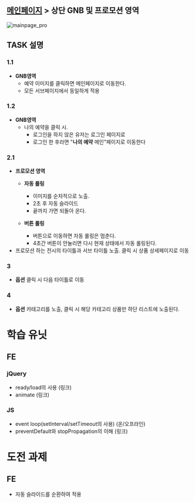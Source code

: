 ## [메인페이지](/task/예약메인페이지.md) > 상단 GNB 및 프로모션 영역

![mainpage_pro](https://cloud.githubusercontent.com/assets/26952763/26786759/93bbf82e-4a42-11e7-8f46-3edbbd1f20b6.png)

## TASK 설명 

### 1.1 
- **GNB영역**
	- 예약 이미지를 클릭하면 메인페이지로 이동한다.
	- 모든 서브페이지에서 동일하게 적용

### 1.2
- **GNB영역**
	- 나의 예약을 클릭 시.
		- 로그인을 하지 않은 유저는 로그인 페이지로 
		- 로그인 한 후라면 "**나의 예약** 메인"페이지로 이동한다 
### 2.1
- **프로모션 영역**
	- **자동 롤링**
		- 이미지를 순차적으로 노출. 
		- 2초 후 자동 슬라이드
		- 끝까지 가면 되돌아 온다.

	- **버튼 롤링**
		- 버튼으로 이동하면 자동 롤링은 멈춘다.
		- 4초간 버튼이 안눌리면 다시 현재 상태에서 자동 롤링된다.
-  프로모션 하는 전시의 타이틀과 서브 타이틀 노출. 클릭 시 상품 상세페이지로 이동

### 3
- **옵션** 클릭 시 다음 타이틀로 이동

### 4
- **옵션** 카테고리를 노출, 클릭 시 해당 카테고리 상품만 하단 리스트에 노출된다.

# 학습 유닛

## FE

### jQuery
- ready/load의 사용 (링크)
- animate (링크)

### JS
- event loop(setInterval/setTimeout의 사용) (온/오프라인)
- preventDefault와 stopPropagation의 이해 (링크)

# 도전 과제

## FE
- 자동 슬라이드를 순환하여 적용


